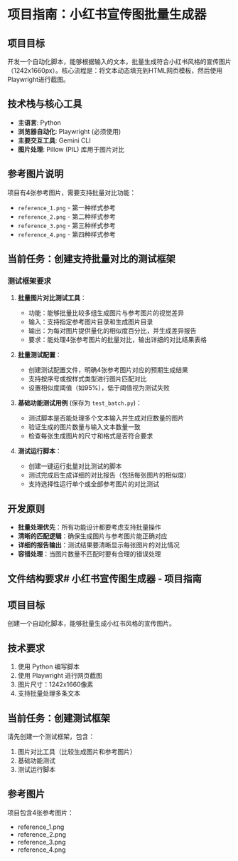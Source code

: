 # 项目指南：小红书宣传图批量生成器

## 项目目标
开发一个自动化脚本，能够根据输入的文本，批量生成符合小红书风格的宣传图片（1242x1660px）。核心流程是：将文本动态填充到HTML网页模板，然后使用Playwright进行截图。

## 技术栈与核心工具
- **主语言**: Python
- **浏览器自动化**: Playwright (必须使用)
- **主要交互工具**: Gemini CLI
- **图片处理**: Pillow (PIL) 库用于图片对比

## 参考图片说明
项目有4张参考图片，需要支持批量对比功能：
- `reference_1.png` - 第一种样式参考
- `reference_2.png` - 第二种样式参考  
- `reference_3.png` - 第三种样式参考
- `reference_4.png` - 第四种样式参考

## 当前任务：创建支持批量对比的测试框架

### 测试框架要求
1. **批量图片对比测试工具**：
   - 功能：能够批量比较多组生成图片与参考图片的视觉差异
   - 输入：支持指定参考图片目录和生成图片目录
   - 输出：为每对图片提供量化的相似度百分比，并生成差异报告
   - 要求：能处理4张参考图片的批量对比，输出详细的对比结果表格

2. **批量测试配置**：
   - 创建测试配置文件，明确4张参考图片对应的预期生成结果
   - 支持按序号或按样式类型进行图片匹配对比
   - 设置相似度阈值（如95%），低于阈值视为测试失败

3. **基础功能测试用例** (保存为 `test_batch.py`)：
   - 测试脚本是否能处理多个文本输入并生成对应数量的图片
   - 验证生成的图片数量与输入文本数量一致
   - 检查每张生成图片的尺寸和格式是否符合要求

4. **测试运行脚本**：
   - 创建一键运行批量对比测试的脚本
   - 测试完成后生成详细的对比报告（包括每张图片的相似度）
   - 支持选择性运行单个或全部参考图片的对比测试

## 开发原则
- **批量处理优先**：所有功能设计都要考虑支持批量操作
- **清晰的匹配逻辑**：确保生成图片与参考图片能正确对应
- **详细的报告输出**：测试结果要清晰显示每张图片的对比情况
- **容错处理**：当图片数量不匹配时要有合理的错误处理

## 文件结构要求# 小红书宣传图生成器 - 项目指南

## 项目目标
创建一个自动化脚本，能够批量生成小红书风格的宣传图片。

## 技术要求
1. 使用 Python 编写脚本
2. 使用 Playwright 进行网页截图
3. 图片尺寸：1242x1660像素
4. 支持批量处理多条文本

## 当前任务：创建测试框架
请先创建一个测试框架，包含：
1. 图片对比工具（比较生成图片和参考图片）
2. 基础功能测试
3. 测试运行脚本

## 参考图片
项目包含4张参考图片：
- reference_1.png
- reference_2.png  
- reference_3.png
- reference_4.png